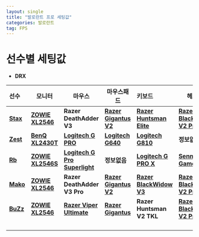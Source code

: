 ```yaml
---
layout: single
title: "발로란트 프로 세팅값"
categories: 발로란트
tag: FPS
---
```

# 선수별 세팅값
* **DRX**

| 선수                                              | 모니터                                                       | 마우스                                                       | 마우스패드                                                   | 키보드                                                       | 헤드셋                                                       | 주사율 |  \   |
| :------------------------------------------------ | ------------------------------------------------------------ | ------------------------------------------------------------ | ------------------------------------------------------------ | :----------------------------------------------------------- | ------------------------------------------------------------ | ------ | :--: |
| **[Stax](https://prosettings.net/players/stax/)** | **[ZOWIE XL2546](https://links.liquipedia.net/ZowieXL2546)** | **Razer DeathAdder V3**                                      | **[Razer Gigantus V2](https://links.liquipedia.net/RazerGigantusv2)** | **[ Razer Huntsman Elite](https://links.liquipedia.net/RazerHuntsmanElite)** | **[ Razer BlackShark V2 Pro](https://links.liquipedia.net/RazerBlackSharkV2Pro)** | 240Hz  |      |
| **[Zest](https://prosettings.net/players/zest/)** | **[ BenQ XL2430T](https://links.liquipedia.net/ZowieXL2430T)** | **[Logitech G PRO](https://links.liquipedia.net/LogitechGProMouse)** | **[Logitech G640](https://links.liquipedia.net/LogitechG640)** | **[Logitech G810](https://links.liquipedia.net/LogitechG810)** | **정보없음**                                                 |        |      |
| **[Rb](https://prosettings.net/players/rb/)**     | **[ZOWIE XL2546S](https://links.liquipedia.net/ZowieXL2546)** | **[Logitech G Pro Superlight](https://links.liquipedia.net/LogitechGPROXSUPERLIGHT)** | **정보없음**                                                 | **[ Logitech G PRO X](https://links.liquipedia.net/LogitechGPROXKeyboard)** | **[ Sennheiser Game Zero](https://links.liquipedia.net/SennheiserGameZero)** |        |      |
| **[Mako](https://prosettings.net/players/mako/)** | **[ ZOWIE XL2546](https://links.liquipedia.net/ZowieXL2546)** | **Razer DeathAdder V3 Pro**                                  | **[Razer Gigantus V2](https://links.liquipedia.net/RazerGigantusv2)** | **[Razer BlackWidow V3](https://links.liquipedia.net/RazerBlackWidowV3)** | **[Razer BlackShark V2 Pro](https://links.liquipedia.net/RazerBlackSharkV2Pro)** |        |      |
| **[BuZz](https://prosettings.net/players/BuZz/)** | **[ZOWIE XL2546](https://links.liquipedia.net/ZowieXL2546)** | **[ Razer Viper Ultimate](https://links.liquipedia.net/RazerViperUltimate)** | **[Razer Gigantus](https://links.liquipedia.net/RazerGigantus)** | **Razer Huntsman V2 TKL**                                    | **[ Razer BlackShark V2 Pro](https://links.liquipedia.net/RazerBlackSharkV2Pro)** |        |      |
|                                                   |                                                              |                                                              |                                                              |                                                              |                                                              |        |      |
|                                                   |                                                              |                                                              |                                                              |                                                              |                                                              |        |      |
|                                                   |                                                              |                                                              |                                                              |                                                              |                                                              |        |      |
|                                                   |                                                              |                                                              |                                                              |                                                              |                                                              |        |      |

